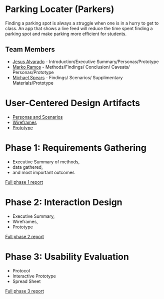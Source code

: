 # Parking Locater (Parkers)

Finding a parking spot is always a struggle when one is in a hurry to get to class. An app that shows a live feed will reduce the time spent finding a parking spot and make parking more efficient for students. 

## Team Members

* [Jesus Alvarado](https://usabilityengineering.github.io/ux-portfolio-JAlvarado28/) - Introduction/Executive Summary/Personas/Prototype
* [Marko Ramos](https://github.com/mramos42/UXPortfolio/mramos42) - Methods/Findings/ Conclusion/ Caveats/ Personas/Prototype
* [Michael Spears](https://usabilityengineering.github.io/ux-portfolio-spearsmike/) - Findings/ Scenarios/ Supplimentary Materials/Prototype

# User-Centered Design Artifacts

* [Personas and Scenarios](personas-scenarios.md)
* [Wireframes](#)
* [Prototype](#)

# Phase 1: Requirements Gathering

* Executive Summary of methods,
* data gathered,
* and most important outcomes

[Full phase 1 report](phase1/)

# Phase 2: Interaction Design

* Executive Summary,
* Wireframes,
* Prototype

[Full phase 2 report](phase2/)

# Phase 3: Usability Evaluation

* Protocol
* Interactive Prototype
* Spread Sheet

[Full phase 3 report](phase3/)
